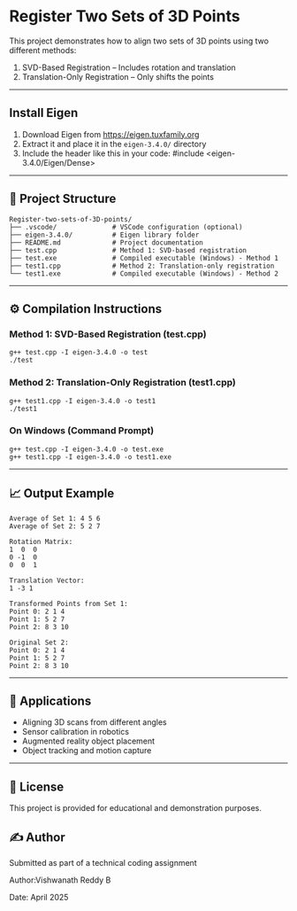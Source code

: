 
# Register Two Sets of 3D Points

This project demonstrates how to align two sets of 3D points using two different methods:

1. SVD-Based Registration – Includes rotation and translation  
2. Translation-Only Registration – Only shifts the points  

---

## Install Eigen

1. Download Eigen from https://eigen.tuxfamily.org  
2. Extract it and place it in the `eigen-3.4.0/` directory  
3. Include the header like this in your code:
   #include <eigen-3.4.0/Eigen/Dense>

---


## 📁 Project Structure

```
Register-two-sets-of-3D-points/
├── .vscode/              # VSCode configuration (optional)
├── eigen-3.4.0/          # Eigen library folder
├── README.md             # Project documentation
├── test.cpp              # Method 1: SVD-based registration
├── test.exe              # Compiled executable (Windows) - Method 1
├── test1.cpp             # Method 2: Translation-only registration
└── test1.exe             # Compiled executable (Windows) - Method 2
```


---

## ⚙️ Compilation Instructions

### Method 1: SVD-Based Registration (test.cpp)
```
g++ test.cpp -I eigen-3.4.0 -o test
./test
```
### Method 2: Translation-Only Registration (test1.cpp)
```
g++ test1.cpp -I eigen-3.4.0 -o test1
./test1
```
### On Windows (Command Prompt)
```
g++ test.cpp -I eigen-3.4.0 -o test.exe
g++ test1.cpp -I eigen-3.4.0 -o test1.exe
```
---

## 📈 Output Example
```
Average of Set 1: 4 5 6  
Average of Set 2: 5 2 7  

Rotation Matrix:
1  0  0  
0 -1  0  
0  0  1  

Translation Vector:
1 -3 1  

Transformed Points from Set 1:
Point 0: 2 1 4  
Point 1: 5 2 7  
Point 2: 8 3 10  

Original Set 2:
Point 0: 2 1 4  
Point 1: 5 2 7  
Point 2: 8 3 10
```
---

## 🧪 Applications

- Aligning 3D scans from different angles  
- Sensor calibration in robotics  
- Augmented reality object placement  
- Object tracking and motion capture

---



## 🧾 License

This project is provided for educational and demonstration purposes.

## ✍️ Author

Submitted as part of a technical coding assignment

Author:Vishwanath Reddy B

Date: April 2025
